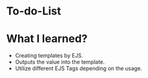 # To-do-List

# What I learned?
- Creating templates by EJS.
- Outputs the value into the template.
- Utilize different EJS Tags depending on the usage.
